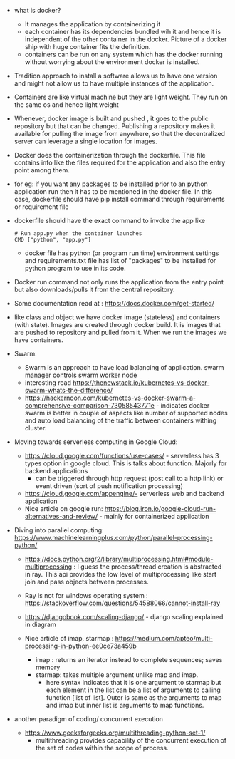 * what is docker?
  * It manages the application by containerizing it
  * each container has its dependencies bundled wih it and hence it is independent of the other container in the docker. Picture of a docker ship with huge container fits the definition.
  * containers can be run on any system which has the docker running without worrying about the environment docker is installed.

* Tradition approach to install a software allows us to have one version and might not allow us to have multiple instances of the application.

* Containers are like virtual machine but they are light weight. They run on the same os and hence light weight
* Whenever, docker image is built and pushed , it goes to the public repository but that can be changed. Publishing a repository makes it available for pulling the image from anywhere, so that the decentralized server can leverage a single location for images.
* Docker does the containerization through the dockerfile. This file contains info like the files required for the application and also the entry point among them.
 * for eg: if you want any packages to be installed prior to an python application run then it has to be mentioned in the docker file. In this case, dockerfile should have pip install command through requirements or requirement file
 * dockerfile should have the exact command to invoke the app like 
   ```
   # Run app.py when the container launches
   CMD ["python", "app.py"]
   ```
    * docker file has python (or program run time) environment settings and requirements.txt file has list of "packages" to be installed for python program to use in its code.
    
* Docker run command not only runs the application from the entry point but also downloads/pulls it from the central repository.
* Some documentation read at : https://docs.docker.com/get-started/
* like class and object we have docker image (stateless) and containers (with state). Images are created through docker build. It is images that are pushed to repository and pulled from it. When we run the images we have containers.

* Swarm:
  * Swarm is an approach to have load balancing of application. swarm manager controls swarm worker node
  * interesting read https://thenewstack.io/kubernetes-vs-docker-swarm-whats-the-difference/
  * https://hackernoon.com/kubernetes-vs-docker-swarm-a-comprehensive-comparison-73058543771e - indicates docker swarm is better in couple of aspects like number of supported nodes and auto load balancing of the traffic between containers withing cluster.

* Moving towards serverless computing in Google Cloud:
  * https://cloud.google.com/functions/use-cases/ - serverless has 3 types option in google cloud. This is talks about function. Majorly for backend applications
    * can be triggered through http request (post call to a http link) or event driven (sort of push notification processing)
  * https://cloud.google.com/appengine/- serverless web and backend application 
  * Nice article on google run: https://blog.iron.io/google-cloud-run-alternatives-and-review/ - mainly for containerized application
  
  


 * Diving into parallel computing: https://www.machinelearningplus.com/python/parallel-processing-python/
    * https://docs.python.org/2/library/multiprocessing.html#module-multiprocessing : I guess the process/thread creation is abstracted in ray. This api provides the low level of multiprocessing like start join and pass objects between processes.  
    * Ray is not for windows operating system : https://stackoverflow.com/questions/54588066/cannot-install-ray
    
    * https://djangobook.com/scaling-django/ - django scaling explained in diagram
    * Nice article of imap, starmap : https://medium.com/apteo/multi-processing-in-python-ee0ce73a459b
      * imap : returns an iterator instead to complete sequences; saves memory
      * starmap: takes multiple argument unlike map and imap.
        * here syntax indicates that it is one argument to starmap but each element in the list can be a list of arguments to calling function [list of list]. Outer is same as the arguments to map and imap but inner list is arguments to map functions.
  
 * another paradigm of coding/ concurrent execution
     * https://www.geeksforgeeks.org/multithreading-python-set-1/
       * multithreading provides capability of the concurrent execution of the set of codes within the scope of process.
